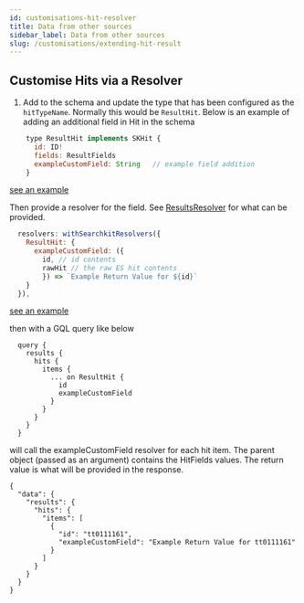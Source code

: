 ```yaml
---
id: customisations-hit-resolver
title: Data from other sources
sidebar_label: Data from other sources
slug: /customisations/extending-hit-result
---
```


## Customise Hits via a Resolver

1. Add to the schema and update the type that has been configured as the `hitTypeName`. Normally this would be `ResultHit`. Below is an example of adding an additional field in Hit in the schema

```javascript
    type ResultHit implements SKHit {
      id: ID!
      fields: ResultFields
      exampleCustomField: String   // example field addition
    }
```

[see an example](https://github.com/searchkit/searchkit/blob/next/examples/next/pages/api/graphql.js#L79)

Then provide a resolver for the field. See [ResultsResolver](https://github.com/beepsoft/searchkit/blob/next/packages/searchkit-schema/src/resolvers/HitsResolver.ts#L44) for what can be provided.

```javascript
  resolvers: withSearchkitResolvers({
    ResultHit: {
      exampleCustomField: ({ 
        id, // id contents
        rawHit // the raw ES hit contents 
        }) => `Example Return Value for ${id}`
    }
  }),
```

[see an example](https://github.com/searchkit/searchkit/blob/next/examples/next/pages/api/graphql.js#L96)

then with a GQL query like below

```gql
  query {
    results {
      hits {
        items {
          ... on ResultHit {
            id
            exampleCustomField
          }
        }
      }
    } 
  }
```

will call the exampleCustomField resolver for each hit item. The parent object (passed as an argument) contains the HitFields values. The return value is what will be provided in the response.  

```
{
  "data": {
    "results": {
      "hits": {
        "items": [
          {
            "id": "tt0111161",
            "exampleCustomField": "Example Return Value for tt0111161"
          }
        ]
      }
    }
  }
}
```